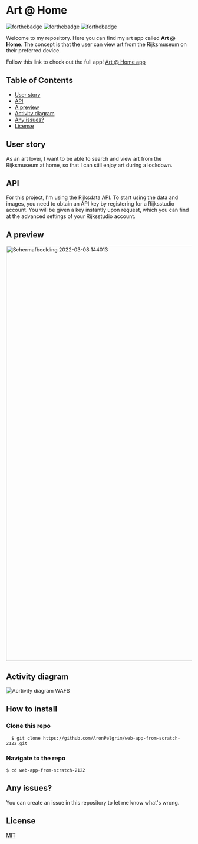 # Art @ Home
[![forthebadge](https://forthebadge.com/images/badges/made-with-javascript.svg)](https://forthebadge.com)
[![forthebadge](https://forthebadge.com/images/badges/uses-css.svg)](https://forthebadge.com)
[![forthebadge](https://forthebadge.com/images/badges/uses-html.svg)](https://forthebadge.com)

Welcome to my repository. Here you can find my art app called **Art @ Home**. The concept is that the user can view art from the Rijksmuseum on their preferred device.

Follow this link to check out the full app!
[Art @ Home app](https://aronpelgrim.github.io/web-app-from-scratch-2122/)

## Table of Contents

-   [User story](#user-story)
-   [API](#api)
-   [A preview](#a-preview)
-   [Activity diagram](#activity-diagram)
-   [Any issues?](#any-issues)
-   [License](#license)

## User story
As an art lover, I want to be able to search and view art from the Rijksmuseum at home, so that I can still enjoy art during a lockdown.

## API
For this project, I'm using the Rijksdata API. To start using the data and images, you need to obtain an API key by registering for a Rijksstudio account. You will be given a key instantly upon request, which you can find at the advanced settings of your Rijksstudio account.

## A preview
<img width="1128" alt="Schermafbeelding 2022-03-08 144013" src="https://user-images.githubusercontent.com/74137185/157249410-7e098815-1f1e-48b4-8a09-6ca8c40cb6d5.png">

## Activity diagram
![Acrtivity diagram WAFS](https://user-images.githubusercontent.com/74137185/157252445-741c94e9-1e8f-4ea0-a620-3bea5ded9e35.jpg)

## How to install
### Clone this repo
```
  $ git clone https://github.com/AronPelgrim/web-app-from-scratch-2122.git
```

### Navigate to the repo
```
$ cd web-app-from-scratch-2122
```

## Any issues?
You can create an issue in this repository to let me know what's wrong.

 ## License
[MIT](https://github.com/AronPelgrim/web-app-from-scratch-2122/blob/main/LICENSE)